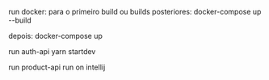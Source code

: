 
run docker:
para o primeiro build ou builds posteriores:
docker-compose up --build

depois:
docker-compose up

run auth-api
yarn startdev

run product-api
run on intellij

